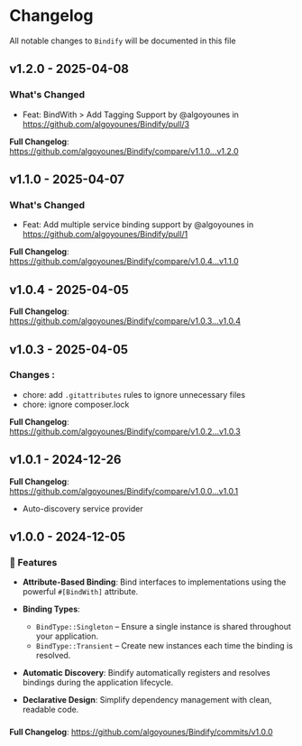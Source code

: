 # Changelog

All notable changes to `Bindify` will be documented in this file

## v1.2.0 - 2025-04-08

### What's Changed

* Feat: BindWith > Add Tagging Support by @algoyounes in https://github.com/algoyounes/Bindify/pull/3

**Full Changelog**: https://github.com/algoyounes/Bindify/compare/v1.1.0...v1.2.0

## v1.1.0 - 2025-04-07

### What's Changed

* Feat: Add multiple service binding support by @algoyounes in https://github.com/algoyounes/Bindify/pull/1

**Full Changelog**: https://github.com/algoyounes/Bindify/compare/v1.0.4...v1.1.0

## v1.0.4 - 2025-04-05

**Full Changelog**: https://github.com/algoyounes/Bindify/compare/v1.0.3...v1.0.4

## v1.0.3 - 2025-04-05

### Changes :

* chore: add `.gitattributes` rules to ignore unnecessary files
* chore: ignore composer.lock

**Full Changelog**: https://github.com/algoyounes/Bindify/compare/v1.0.2...v1.0.3

## v1.0.1 - 2024-12-26

**Full Changelog**: https://github.com/algoyounes/Bindify/compare/v1.0.0...v1.0.1

- Auto-discovery service provider

## v1.0.0 - 2024-12-05

### 🚀 Features

- **Attribute-Based Binding**: Bind interfaces to implementations using the powerful `#[BindWith]` attribute.
  
- **Binding Types**:
  
  - `BindType::Singleton` – Ensure a single instance is shared throughout your application.
  - `BindType::Transient` – Create new instances each time the binding is resolved.
  
- **Automatic Discovery**: Bindify automatically registers and resolves bindings during the application lifecycle.
  
- **Declarative Design**: Simplify dependency management with clean, readable code.
  

### 

**Full Changelog**: https://github.com/algoyounes/Bindify/commits/v1.0.0
